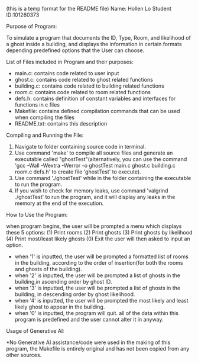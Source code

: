 (this is a temp format for the README file)
Name: Hollen Lo
Student ID:101260373

Purpose of Program:

To simulate a program that documents the ID, Type, Room, and likelihood of a ghost inside a building, and displays the information in certain formats depending predefined options that the User can choose. 

List of Files included in Program and their purposes:

- main.c: contains code related to user input
- ghost.c: contains code related to ghost related functions
- building.c: contains code related to building related functions
- room.c: contains code related to room related functions
- defs.h: contains definition of constant variables and interfaces for functions in c files
- Makefile: contains defined compilation commands that can be used when compiling the files
- README.txt: contains this description

Compiling and Running the File:

1. Navigate to folder containing source code in terminal.
2. Use command 'make' to compile all source files and generate an executable called "ghostTest"(alternatively,  you can use the command 'gcc -Wall -Wextra -Werror -o ghostTest main.c ghost.c building.c room.c defs.h' to create file 'ghostTest' to execute).
3. Use command './ghostTest' while in the folder containing the executable to run the program.
4. If you wish to check for memory leaks, use command 'valgrind ./ghostTest' to run the program, and it will display any leaks in the memory at the end of the execution.

How to Use the Program:

when program begins, the user will be prompted a menu which displays these 5 options:
(1) Print rooms
(2) Print ghosts
(3) Print ghosts by likelihood
(4) Print most/least likely ghosts
(0) Exit
the user will then asked to input an option.
- when '1' is inputted, the user will be prompted a formatted list of rooms in the building, according to the order of insertion(for both the rooms and ghosts of the building).
- when '2' is inputted, the user will be prompted a list of ghosts in the building,in ascending order by ghost ID.
- when '3' is inputted, the user will be prompted a list of ghosts in the building, in descending order by ghost likelihood.
- when '4' is inputted, the user will be prompted the most likely and least likely ghost to appear in the building.
- when '0' is inputted, the program will quit.
all of the data within this program is predefined and the user cannot alter it in anyway.

Usage of Generative AI:

*No Generative AI assistance/code were used in the making of this program, the Makefile is entirely original and has not been copied from any other sources.
